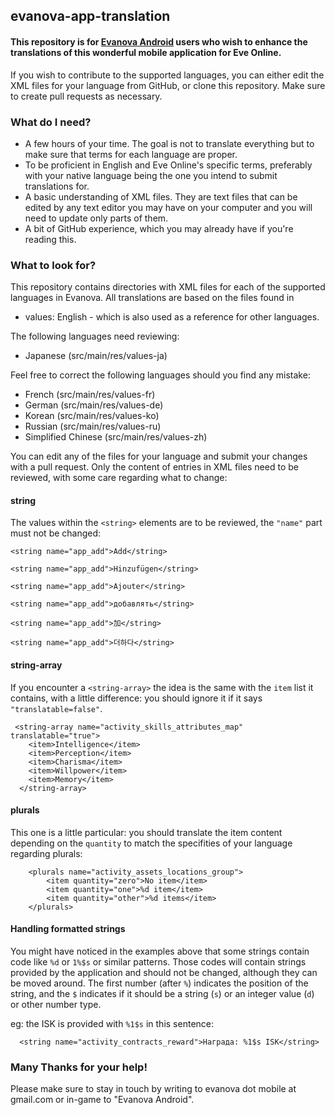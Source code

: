 ## evanova-app-translation

#### This repository is for [Evanova Android](https://play.google.com/store/apps/details?id=com.tlabs.android.evanova) users who wish to enhance the translations of this wonderful mobile application for Eve Online.

If you wish to contribute to the supported languages, you can either edit the XML files for your language from GitHub, or clone this repository. Make sure to create pull requests as necessary.

### What do I need?

  * A few hours of your time. The goal is not to translate everything but to make sure that terms for each language are proper.
  * To be proficient in English and Eve Online's specific terms, preferably with your native language being the one you intend to submit translations for.
  * A basic understanding of XML files. They are text files that can be edited by any text editor you may have on your computer and you will need to update only parts of them.  
  * A bit of GitHub experience, which you may already have if you're reading this.

### What to look for?

This repository contains directories with XML files for each of the supported languages in Evanova. 
All translations are based on the files found in 

 * values: English - which is also used as a reference for other languages.
 
 
The following languages need reviewing:
  
  * Japanese (src/main/res/values-ja)

Feel free to correct the following languages should you find any mistake:

  * French (src/main/res/values-fr)
  * German (src/main/res/values-de)
  * Korean (src/main/res/values-ko)
  * Russian (src/main/res/values-ru)
  * Simplified Chinese (src/main/res/values-zh)
  
You can edit any of the files for your language and submit your changes with a pull request. Only the content of entries in XML files need to be reviewed, with some care regarding what to change:

#### string
  
The values within the `<string>` elements are to be reviewed, the `"name"` part must not be changed:
  
```
<string name="app_add">Add</string>

<string name="app_add">Hinzufügen</string>

<string name="app_add">Ajouter</string>

<string name="app_add">добавлять</string>

<string name="app_add">加</string>

<string name="app_add">더하다</string>

```

#### string-array

If you encounter a `<string-array>` the idea is the same with the `item` list it contains, with a little difference: you should ignore it if it says `"translatable=false"`.

```
 <string-array name="activity_skills_attributes_map" translatable="true">
    <item>Intelligence</item>
    <item>Perception</item>
    <item>Charisma</item>
    <item>Willpower</item>
    <item>Memory</item>
  </string-array>
```

#### plurals

This one is a little particular: you should translate the item content depending on the `quantity` to match the specifities of your language regarding plurals:

```
    <plurals name="activity_assets_locations_group">
        <item quantity="zero">No item</item>
        <item quantity="one">%d item</item>
        <item quantity="other">%d items</item>
    </plurals>   
```    

#### Handling formatted strings

You might have noticed in the examples above that some strings contain code like `%d` or `1%$s` or similar patterns. Those codes will contain strings provided by the application and should not be changed, although they can be moved around. The first number (after `%`)  indicates the position of the string, and the `$` indicates if it should be a string (`s`) or an integer value (`d`) or other number type. 

eg: the ISK is provided with `%1$s` in this sentence:

```
  <string name="activity_contracts_reward">Награда: %1$s ISK</string>
```


### Many Thanks for your help!

Please make sure to stay in touch by writing to evanova dot mobile at gmail.com or in-game to "Evanova Android".
